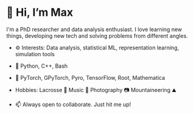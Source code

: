 # 👋 Hi, I’m Max

I'm a PhD researcher and data analysis enthusiast. I love learning new things, developing new tech and solving problems from different angles. 
- ⚙️ Interests: Data analysis, statistical ML, representation learning, simulation tools

- 📖 Python, C++, Bash

- 🔨 PyTorch, GPyTorch, Pyro, TensorFlow, Root, Mathematica

- Hobbies: Lacrosse 🥍 Music 🎸 Photography 📷 Mountaineering ⛰️

- 📫 Always open to collaborate. Just hit me up!
